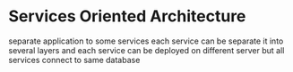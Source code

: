 # Services Oriented Architecture

separate application to some services
each service can be separate it into several layers
and each service can be deployed on different server
but all services connect to same database

